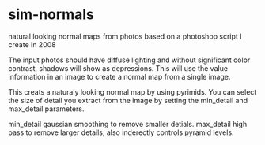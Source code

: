 # sim-normals
natural looking normal maps from photos based on a photoshop script I create in 2008

The input photos should have diffuse lighting and without significant color contrast, shadows will show as depressions. This will use the value information in an image to create a normal map from a single image. 

This creats a naturaly looking normal map by using pyrimids. You can select the size of detail you extract from the image by setting the min_detail and max_detail parameters. 

min_detail gaussian smoothing to remove smaller detials.
max_detail high pass to remove larger details, also inderectly controls pyramid levels. 

